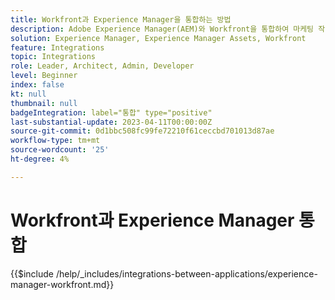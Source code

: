 ```yaml
---
title: Workfront과 Experience Manager을 통합하는 방법
description: Adobe Experience Manager(AEM)와 Workfront을 통합하여 마케팅 작업을 간소화합니다.
solution: Experience Manager, Experience Manager Assets, Workfront
feature: Integrations
topic: Integrations
role: Leader, Architect, Admin, Developer
level: Beginner
index: false
kt: null
thumbnail: null
badgeIntegration: label="통합" type="positive"
last-substantial-update: 2023-04-11T00:00:00Z
source-git-commit: 0d1bbc508fc99fe72210f61ceccbd701013d87ae
workflow-type: tm+mt
source-wordcount: '25'
ht-degree: 4%

---
```



# Workfront과 Experience Manager 통합

{{$include /help/_includes/integrations-between-applications/experience-manager-workfront.md}}
